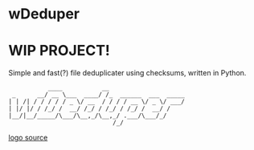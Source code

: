 # wDeduper

# WIP PROJECT!

Simple and fast(?) file deduplicater using checksums, written in Python.

```
           ____           __                     
 _      __/ __ \___  ____/ /_  ______  ___  _____
| | /| / / / / / _ \/ __  / / / / __ \/ _ \/ ___/
| |/ |/ / /_/ /  __/ /_/ / /_/ / /_/ /  __/ /    
|__/|__/_____/\___/\__,_/\__,_/ .___/\___/_/     
                             /_/                
```
[logo source](https://patorjk.com/software/taag/#p=display&h=2&f=Slant&t=wDeduper)
